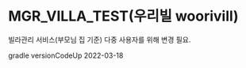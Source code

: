 # MGR_VILLA_TEST(우리빌 woorivill)
빌라관리 서비스(부모님 집 기준)
다중 사용자를 위해 변경 필요.

gradle versionCodeUp 2022-03-18



